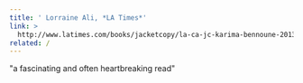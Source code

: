 ```yaml
---
title: ' Lorraine Ali, *LA Times*'
link: >
  http://www.latimes.com/books/jacketcopy/la-ca-jc-karima-bennoune-20130922,0,215084.story
related: /
---
```

<p>
	 "a fascinating and often heartbreaking read"
</p>